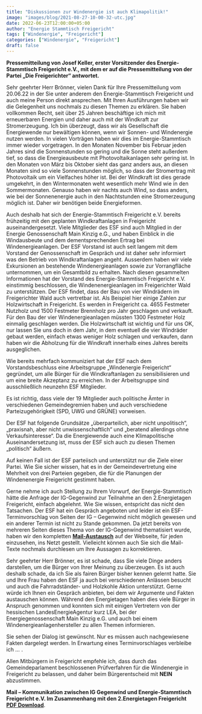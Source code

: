 ```yaml
---
title: "Diskussionen zur Windenergie ist auch Klimapolitik!"
image: "images/blog/2021-08-27-10-00-32-utc.jpg"
date: 2022-06-23T12:00:00+05:00
author: "Energie Stammtisch Freigericht"
tags: ["Windenergie", "Freigericht"]
categories: ["Windenergie", "Freigericht"]
draft: false
---
```


**Pressemitteilung von Josef Keller, erster Vorsitzender des Energie-Stammtisch Freigericht e.V., mit dem er auf die Pressemitteilung von der Partei „Die Freigerichter“ antwortet.**

Sehr geehrter Herr Brönner, vielen Dank für Ihre Pressemitteilung vom 20.06.22 in der Sie unter anderem den Energie-Stammtisch Freigericht und auch meine Person direkt ansprechen. Mit Ihren Ausführungen haben wir die Gelegenheit uns nochmals zu diesen Themen zu erklären.
Sie haben vollkommen Recht, seit über 25 Jahren beschäftige ich mich mit erneuerbaren Energien und daher auch mit der Windkraft zur Stromerzeugung. Ich bin überzeugt, dass wir als Gesellschaft die Energiewende nur bewältigen können, wenn wir Sonnen- und Windenergie nutzen werden. In vielen Vorträgen haben wir dies im Energie-Stammtisch immer wieder vorgetragen. In den Monaten November bis Februar jeden Jahres sind die Sonnenstunden so gering und die Sonne steht außerdem tief, so dass die Energieausbeute mit Photovoltaikanlagen sehr gering ist. In den Monaten von März bis Oktober sieht das ganz anders aus, an diesen Monaten sind so viele Sonnenstunden möglich, so dass der Stromertrag mit Photovoltaik um ein Vielfaches höher ist. Bei der Windkraft ist dies gerade umgekehrt, in den Wintermonaten weht wesentlich mehr Wind wie in den Sommermonaten. Genauso haben wir nachts auch Wind, so dass anders, wie bei der Sonnenenergie auch in den Nachtstunden eine Stromerzeugung möglich ist. Daher wir benötigen beide Energieformen.

Auch deshalb hat sich der Energie-Stammtisch Freigericht e.V. bereits frühzeitig mit den geplanten Windkraftanlagen in Freigericht auseinandergesetzt. Viele Mitglieder des ESF sind auch Mitglied in der Energie Genossenschaft Main Kinzig e.G., und haben Einblick in die Windausbeute und dem dementsprechenden Ertrag bei Windenergieanlagen. Der ESF Vorstand ist auch seit langem mit dem Vorstand der Genossenschaft im Gespräch und ist daher sehr informiert was den Betrieb von Windkraftanlagen angeht. Ausserdem haben wir viele Exkursionen an bestehende Windenergieanlagen sowie zur Vorrangfläche unternommen, um ein Gesamtbild zu erhalten. Nach diesen gesammelten Informationen hat der Vorstand des Energie-Stammtisch Freigericht e.V. einstimmig beschlossen, die Windenenergieanlagen im Freigerichter Wald zu unterstützen. Der ESF findet, dass der Bau von vier Windrädern im Freigerichter Wald auch vertretbar ist. Als Beispiel hier einige Zahlen zur Holzwirtschaft in Freigericht. Es werden in Freigericht ca. 4655 Festmeter Nutzholz und 1500 Festmeter Brennholz pro Jahr geschlagen und verkauft. Für den Bau der vier Windenergieanlagen müssten 1300 Festmeter Holz einmalig geschlagen werden. Die Holzwirtschaft ist wichtig und für uns OK, nur lassen Sie uns doch in dem Jahr, in dem eventuell die vier Windräder gebaut werden, einfach etwas weniger Holz schlagen und verkaufen, dann haben wir die Abholzung für die Windkraft innerhalb eines Jahres bereits ausgeglichen.

Wie bereits mehrfach kommuniziert hat der ESF nach dem Vorstandsbeschluss eine Arbeitsgruppe „Windenergie Freigericht“ gegründet, um alle Bürger für die Windkraftanlagen zu sensibilisieren und um eine breite Akzeptanz zu erreichen. In der Arbeitsgruppe sind ausschließlich neunzehn ESF Mitglieder.

Es ist richtig, dass viele der 19 Mitglieder auch politische Ämter in verschiedenen Gemeindegremien haben und auch verschiedene Parteizugehörigkeit (SPD, UWG und GRÜNE) vorweisen.

Der ESF hat folgende Grundsätze „überparteilich, aber nicht unpolitisch“, „praxisnah, aber nicht unwissenschaftlich“ und „beratend allerdings ohne Verkaufsinteresse“.
Da die Energiewende auch eine Klimapolitische Auseinandersetzung ist, muss der ESF sich auch zu diesen Themen „politisch“ äußern.

Auf keinen Fall ist der ESF parteiisch und unterstützt nur die Ziele einer Partei. Wie Sie sicher wissen, hat es in der Gemeindevertretung eine Mehrheit von drei Parteien gegeben, die für die Planungen der Windenenergie Freigericht gestimmt haben.

Gerne nehme ich auch Stellung zu Ihrem Vorwurf, der Energie-Stammtisch hätte die Anfrage der IG-Gegenwind zur Teilnahme an den 2.Energietagen Freigericht, einfach abgelehnt. Wie Sie wissen, entspricht das nicht den Tatsachen. Der ESF hat ein Gespräch angeboten und leider ist ein ESF-Terminvorschlag von Seiten der IG – Gegenwind nicht möglich gewesen und ein anderer Termin ist nicht zu Stande gekommen. Da jetzt bereits von mehreren Seiten dieses Thema von der IG-Gegenwind thematisiert wurde, haben wir den kompletten **[Mail-Austausch](https://www.windenergie-freigericht.de/Mail-KommunikationIG_ESF.pdf)** auf der Webseite, für jeden einzusehen, ins Netzt gestellt. Vielleicht können auch Sie sich die Mail-Texte nochmals durchlesen um Ihre Aussagen zu korrektieren.

Sehr geehrter Herr Brönner, es ist schade, dass Sie viele Dinge anders darstellen, um die Bürger von Ihrer Meinung zu überzeugen. Es ist auch deshalb schade, da ich Sie als fairen Bürger bisher kennen gelernt hatte. Sie und Ihre Frau haben den ESF ja auch bei verschiedenen Anlässen besucht und auch die Fahrradständer- und Holzkohle Aktion unterstützt. Gerne würde ich Ihnen ein Gespräch anbieten, bei dem wir Argumente und Fakten austauschen können. Während den Energietagen haben dies viele Bürger in Anspruch genommen und konnten sich mit einigen Vertretern von der hessischen LandesEnergieAgentur kurz LEA, bei der Energiegenossenschaft Main Kinzig e.G. und auch bei einem Windenergieanlagenhersteller zu allen Themen informieren.

Sie sehen der Dialog ist gewünscht. Nur es müssen auch nachgewiesene Fakten dargelegt werden. In Erwartung eines Terminvorschlages verbleibe ich … .

Allen Mitbürgern in Freigericht empfehle ich, dass durch das Gemeindeparlament beschlossenen Prüfverfahren für die Windenergie in Freigericht zu belassen, und daher beim Bürgerentscheid mit **NEIN** abzustimmen.

**Mail – Kommunikation zwischen IG Gegenwind und Energie-Stammtisch Freigericht e.V. Im Zusammenhang mit den 2.Energietagen Freigericht [PDF Download](https://www.windenergie-freigericht.de/Mail-KommunikationIG_ESF.pdf)**.
  
<!-- TODO: Bildnachweis dieser Seite:  
-- ## -- -->
